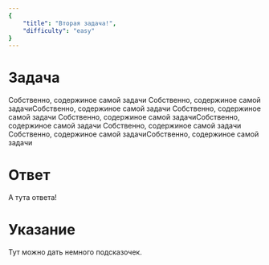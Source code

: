 ```yaml
---
{
    "title": "Вторая задача!",
    "difficulty": "easy"
}
---
```


# Задача

Собственно, содержиное самой задачи Собственно, содержиное самой задачиСобственно, содержиное самой задачи Собственно, содержиное самой задачи Собственно, содержиное самой задачиСобственно, содержиное самой задачи Собственно, содержиное самой задачи Собственно, содержиное самой задачиСобственно, содержиное самой задачи

# Ответ

А тута ответа!

# Указание

Тут можно дать немного подсказочек.

#